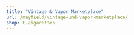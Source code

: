 ```yaml
---
title: "Vintage & Vapor Marketplace"
url: /mayfield/vintage-und-vapor-marketplace/
shop: E-Zigaretten
---
```

